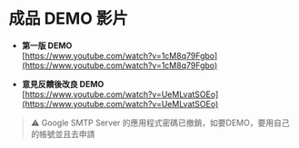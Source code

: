 # 成品 DEMO 影片

- **第一版 DEMO**  
  [https://www.youtube.com/watch?v=1cM8q79Fgbo](https://www.youtube.com/watch?v=1cM8q79Fgbo)

- **意見反饋後改良 DEMO**  
  [https://www.youtube.com/watch?v=UeMLvatSOEo](https://www.youtube.com/watch?v=UeMLvatSOEo)

> ⚠️ Google SMTP Server 的應用程式密碼已撤銷，如要DEMO，要用自己的帳號並且去申請
